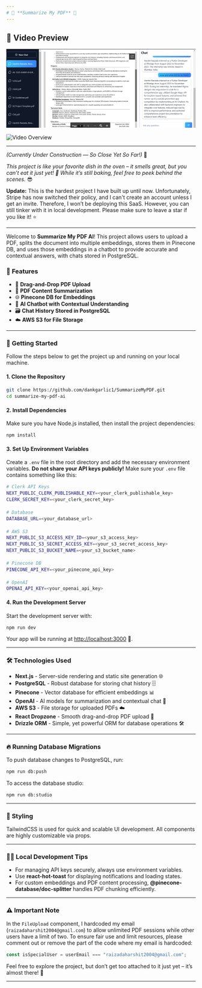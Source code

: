 ```yaml
---
# 📄 **Summarize My PDF** 🤖
---
```


## 🎥 **Video Preview**

![alt text](image.png)

![Video Overview](https://drive.google.com/file/d/1ov3namORvpsoEraPvM3G052zya859Haw/view?usp=sharing)

---

_(Currently Under Construction — So Close Yet So Far!)_ 🚧

_This project is like your favorite dish in the oven – it smells great, but you can’t eat it just yet! 🍕 While it’s still baking, feel free to peek behind the scenes._ 😎

**Update:** This is the hardest project I have built up until now. Unfortunately, Stripe has now switched their policy, and I can't create an account unless I get an invite. Therefore, I won’t be deploying this SaaS. However, you can still tinker with it in local development. Please make sure to leave a star if you like it! ⭐

---

Welcome to **Summarize My PDF AI**! This project allows users to upload a PDF, splits the document into multiple embeddings, stores them in Pinecone DB, and uses those embeddings in a chatbot to provide accurate and contextual answers, with chats stored in PostgreSQL.

### 🎯 **Features**

- 📂 **Drag-and-Drop PDF Upload**
- 🧠 **PDF Content Summarization**
- 🌐 **Pinecone DB for Embeddings**
- 💬 **AI Chatbot with Contextual Understanding**
- 🗃️ **Chat History Stored in PostgreSQL**
- ☁️ **AWS S3 for File Storage**

---

### 🚀 **Getting Started**

Follow the steps below to get the project up and running on your local machine.

#### 1. **Clone the Repository**

```bash
git clone https://github.com/dankgarlic1/SummarizeMyPDF.git
cd summarize-my-pdf-ai
```

#### 2. **Install Dependencies**

Make sure you have Node.js installed, then install the project dependencies:

```bash
npm install
```

#### 3. **Set Up Environment Variables**

Create a `.env` file in the root directory and add the necessary environment variables. **Do not share your API keys publicly!** Make sure your `.env` file contains something like this:

```bash
# Clerk API Keys
NEXT_PUBLIC_CLERK_PUBLISHABLE_KEY=<your_clerk_publishable_key>
CLERK_SECRET_KEY=<your_clerk_secret_key>

# Database
DATABASE_URL=<your_database_url>

# AWS S3
NEXT_PUBLIC_S3_ACCESS_KEY_ID=<your_s3_access_key>
NEXT_PUBLIC_S3_SECRET_ACCESS_KEY=<your_s3_secret_access_key>
NEXT_PUBLIC_S3_BUCKET_NAME=<your_s3_bucket_name>

# Pinecone DB
PINECONE_API_KEY=<your_pinecone_api_key>

# OpenAI
OPENAI_API_KEY=<your_openai_api_key>
```

#### 4. **Run the Development Server**

Start the development server with:

```bash
npm run dev
```

Your app will be running at [http://localhost:3000](http://localhost:3000) 🚀.

---

### 🛠️ **Technologies Used**

- **Next.js** - Server-side rendering and static site generation 🌐
- **PostgreSQL** - Robust database for storing chat history 🗄️
- **Pinecone** - Vector database for efficient embeddings 📊
- **OpenAI** - AI models for summarization and contextual chat 🤖
- **AWS S3** - File storage for uploaded PDFs ☁️
- **React Dropzone** - Smooth drag-and-drop PDF upload 📂
- **Drizzle ORM** - Simple, yet powerful ORM for database operations 🛠️

---

### 🔥 **Running Database Migrations**

To push database changes to PostgreSQL, run:

```bash
npm run db:push
```

To access the database studio:

```bash
npm run db:studio
```

---

### 🎨 **Styling**

TailwindCSS is used for quick and scalable UI development. All components are highly customizable via props.

---

### 🧑‍💻 **Local Development Tips**

- For managing API keys securely, always use environment variables.
- Use **react-hot-toast** for displaying notifications and loading states.
- For custom embeddings and PDF content processing, **@pinecone-database/doc-splitter** handles PDF chunking efficiently.

---

### ⚠️ **Important Note**

In the `FileUpload` component, I hardcoded my email (`raizadaharshit2004@gmail.com`) to allow unlimited PDF sessions while other users have a limit of two. To ensure fair use and limit resources, please comment out or remove the part of the code where my email is hardcoded:

```jsx
const isSpecialUser = userEmail === "raizadaharshit2004@gmail.com";
```

Feel free to explore the project, but don’t get too attached to it just yet – it’s almost there! 🚀

---
